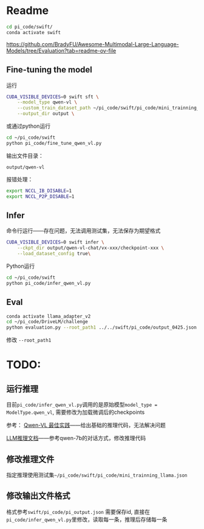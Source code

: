 # Readme
```bash
cd pi_code/swift/
conda activate swift
```

https://github.com/BradyFU/Awesome-Multimodal-Large-Language-Models/tree/Evaluation?tab=readme-ov-file

## Fine-tuning the model
运行
```bash
CUDA_VISIBLE_DEVICES=0 swift sft \
    --model_type qwen-vl \
    --custom_train_dataset_path ~/pi_code/swift/pi_code/mini_trainning_llama.json \
    --output_dir output \
```

或通过python运行
```bash
cd ~/pi_code/swift
python pi_code/fine_tune_qwen_vl.py
```

输出文件目录：

`output/qwen-vl`

报错处理：
```bash
export NCCL_IB_DISABLE=1
export NCCL_P2P_DISABLE=1
```


## Infer
命令行运行——存在问题，无法调用测试集，无法保存为期望格式
```bash
CUDA_VISIBLE_DEVICES=0 swift infer \
    --ckpt_dir output/qwen-vl-chat/vx-xxx/checkpoint-xxx \
    --load_dataset_config true\
```

Python运行
```bash
cd ~/pi_code/swift
python pi_code/infer_qwen_vl.py
```

## Eval
```bash
conda activate llama_adapter_v2
cd ~/pi_code/DriveLM/challenge
python evaluation.py --root_path1 ../../swift/pi_code/output_0425.json --root_path2 ./mini_test_eval.json
```
修改 `--root_path1`



# TODO:
## 运行推理
目前`pi_code/infer_qwen_vl.py`调用的是原始模型`model_type = ModelType.qwen_vl`, 需要修改为加载微调后的checkpoints

参考：
[Qwen-VL 最佳实践](https://github.com/modelscope/swift/blob/main/docs/source/Multi-Modal/qwen-vl%E6%9C%80%E4%BD%B3%E5%AE%9E%E8%B7%B5.md)——给出基础的推理代码，无法解决问题

[LLM推理文档](https://github.com/modelscope/swift/blob/main/docs/source/LLM/LLM%E6%8E%A8%E7%90%86%E6%96%87%E6%A1%A3.md#qwen-vl-chat)——参考qwen-7b的对话方式，修改推理代码


## 修改推理文件
指定推理使用测试集`~/pi_code/swift/pi_code/mini_trainning_llama.json`

## 修改输出文件格式
格式参考`swift/pi_code/pi_output.json`
需要保存id, 直接在`pi_code/infer_qwen_vl.py`里修改，读取每一条，推理后存储每一条

